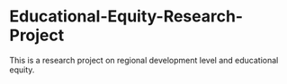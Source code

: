 # Educational-Equity-Research-Project
This is a research project on regional development level and educational equity.

